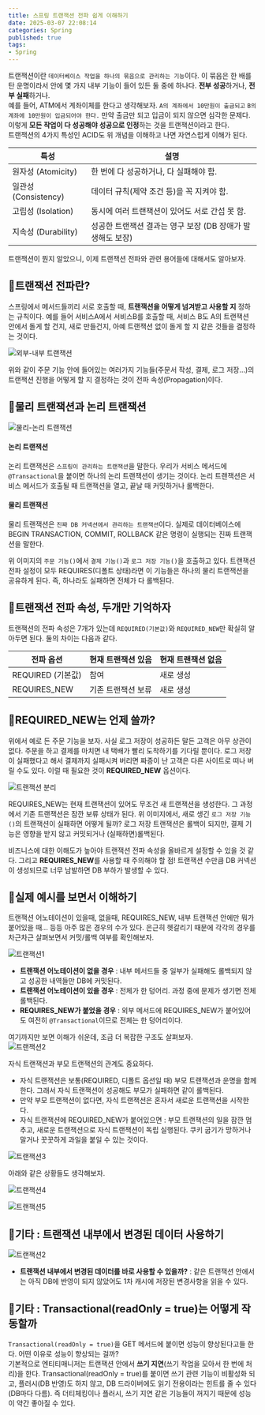 ```yaml
---
title: 스프링 트랜잭션 전파 쉽게 이해하기                
date: 2025-03-07 22:08:14
categories: Spring           
published: true 
tags:
- Spring           
---  
```


트랜잭션이란 `데이터베이스 작업을 하나의 묶음으로 관리하는 기능`이다. 이 묶음은 한 배를 탄 운명이라서 안에 몇 가지 내부 기능이 들어 있든 둘 중에 하나다. **전부 성공**하거나, **전부 실패**하거나.  
예를 들어, ATM에서 계좌이체를 한다고 생각해보자. `A의 계좌에서 10만원이 출금되고` `B의 계좌에 10만원이 입금되어야 한다.` 만약 출금만 되고 입금이 되지 않으면 심각한 문제다. 이렇게 **모든 작업이 다 성공해야 성공으로 인정**하는 것을 트랜잭션이라고 한다.  
트랜잭션의 4가지 특성인 ACID도 위 개념을 이해하고 나면 자연스럽게 이해가 된다.  

| 특성| 설명 |
| --- | --- |
| 원자성 (Atomicity) | 한 번에 다 성공하거나, 다 실패해야 함. | 
| 일관성 (Consistency) | 데이터 규칙(제약 조건 등)을 꼭 지켜야 함. | 
| 고립성 (Isolation) | 동시에 여러 트랜잭션이 있어도 서로 간섭 못 함. | 
| 지속성 (Durability) | 성공한 트랜잭션 결과는 영구 보장 (DB 장애가 발생해도 보장) | 

트랜잭션이 뭔지 알았으니, 이제 트랜잭션 전파와 관련 용어들에 대해서도 알아보자.  

## 📌트랜잭션 전파란?  
스프링에서 메서드들끼리 서로 호출할 때, **트랜잭션을 어떻게 넘겨받고 사용할 지** 정하는 규칙이다. 예를 들어 서비스A에서 서비스B를 호출할 때, 서비스 B도 A의 트랜잭션 안에서 돌게 할 건지, 새로 만들건지, 아예 트랜잭션 없이 돌게 할 지 같은 것들을 결정하는 것이다. 

![외부-내부 트랜잭션](https://i.imgur.com/yMx95pm.png) 

위와 같이 주문 기능 안에 들어있는 여러가지 기능들(주문서 작성, 결제, 로그 저장...)의 트랜잭션 진행을 어떻게 할 지 결정하는 것이 전파 속성(Propagation)이다.  

## 📌물리 트랜잭션과 논리 트랜잭션  
![물리-논리 트랜잭션](https://i.imgur.com/rZVIPT7.png)  
#### 논리 트랜잭션 
논리 트랜잭션은 `스프링이 관리하는 트랜잭션`을 말한다. 우리가 서비스 메서드에 `@Transactional`을 붙이면 하나의 논리 트랜잭션이 생기는 것이다. 논리 트랜잭션은 서비스 메서드가 호출될 때 트랜잭션을 열고, 끝날 때 커밋하거나 롤백한다.  

#### 물리 트랜잭션  
물리 트랜잭션은 `진짜 DB 커넥션에서 관리하는 트랜잭션`이다. 실제로 데이터베이스에 BEGIN TRANSACTION, COMMIT, ROLLBACK 같은 명령이 실행되는 진짜 트랜잭션을 말한다. 

위 이미지의 `주문 기능()`에서 `결제 기능()`과 `로그 저장 기능()`을 호출하고 있다. 트랜잭션 전파 설정이 모두 REQUIRES(디폴트 상태)라면 이 기능들은 하나의 물리 트랜잭션을 공유하게 된다. 즉, 하나라도 실패하면 전체가 다 롤백된다.  

## 📌트랜잭션 전파 속성, 두개만 기억하자   
트랜잭션의 전파 속성은 7개가 있는데 `REQUIRED(기본값)`와 `REQUIRED_NEW`만 확실히 알아두면 된다. 둘의 차이는 다음과 같다.   

| 전파 옵션| 현재 트랜잭션 있음| 현재 트랜잭션 없음 |
| --- | --- | --- |
| REQUIRED (기본값) | 참여 | 새로 생성 |
| REQUIRES_NEW | 기존 트랜잭션 보류 | 새로 생성 |

## 📌REQUIRED_NEW는 언제 쓸까?  
위에서 예로 든 주문 기능을 보자. 사실 로그 저장이 성공하든 말든 고객은 아무 상관이 없다. 주문을 하고 결제를 마치면 내 택배가 빨리 도착하기를 기다릴 뿐이다. 로그 저장이 실패했다고 해서 결제까지 실패시켜 버리면 짜증이 난 고객은 다른 사이트로 떠나 버릴 수도 있다. 이럴 때 필요한 것이 **REQUIRED_NEW** 옵션이다. 

![트랜잭션 분리](https://i.imgur.com/nrIhIjO.png) 

REQUIRES_NEW는 현재 트랜잭션이 있어도 무조건 새 트랜잭션을 생성한다. 그 과정에서 기존 트랜잭션은 잠깐 보류 상태가 된다. 위 이미지에서, 새로 생긴 `로그 저장 기능()`의 트랜잭션이 실패하면 어떻게 될까? 로그 저장 트랜잭션은 롤백이 되지만, 결제 기능은 영향을 받지 않고 커밋되거나 (실패하면)롤백된다.  

비즈니스에 대한 이해도가 높아야 트랜잭션 전파 속성을 올바르게 설정할 수 있을 것 같다. 그리고 **REQUIRES_NEW**를 사용할 때 주의해야 할 점! 트랜잭션 수만큼 DB 커넥션이 생성되므로 너무 남발하면 DB 부하가 발생할 수 있다. 

## 📌실제 예시를 보면서 이해하기  
트랜잭션 어노테이션이 있을때, 없을때, REQUIRES_NEW, 내부 트랜잭션 안에만 뭐가 붙어있을 때... 등등 아주 많은 경우의 수가 있다. 은근히 헷갈리기 때문에 각각의 경우를 차근차근 살펴보면서 커밋/롤백 여부를 확인해보자.  

![트랜잭션1](https://i.imgur.com/xHSi76f.png) 
- **트랜잭션 어노테이션이 없을 경우** : 내부 메서드들 중 일부가 실패해도 롤백되지 않고 성공한 내역들만 DB에 커밋된다.  
- **트랜잭션 어노테이션이 있을 경우** : 전체가 한 덩어리. 과정 중에 문제가 생기면 전체 롤백된다.  
- **REQUIRES_NEW가 붙었을 경우** : 외부 메서드에 REQUIRES_NEW가 붙어있어도 여전히 `@Transactional`이므로 전체는 한 덩어리이다.  

여기까지만 보면 이해가 쉬운데, 조금 더 복잡한 구조도 살펴보자.  
![트랜잭션2](https://i.imgur.com/EAxu92s.png) 

자식 트랜잭션과 부모 트랜잭션의 관계도 중요하다.  
- 자식 트랜잭션은 보통(REQUIRED, 디폴트 옵션일 때) 부모 트랜잭션과 운명을 함께한다. 그래서 자식 트랜잭션이 성공해도 부모가 실패하면 같이 롤백된다. 
- 만약 부모 트랜잭션이 없다면, 자식 트랜잭션은 혼자서 새로운 트랜잭션을 시작한다.  
- 자식 트랜잭션에 REQUIRED_NEW가 붙어있으면 : 부모 트랜잭션의 일을 잠깐 멈추고, 새로운 트랜잭션으로 자식 트랜잭션이 독립 실행된다. 쿠키 굽기가 망하거나 말거나 꿋꿋하게 과일을 붙일 수 있는 것이다.  

![트랜잭션3](https://i.imgur.com/sbJGPfr.png)

아래와 같은 상황들도 생각해보자.   

![트랜잭션4](https://i.imgur.com/a8UshRf.png) 

![트랜잭션5](https://i.imgur.com/USudMzx.png)



## 📌기타 : 트랜잭션 내부에서 변경된 데이터 사용하기 

![트랜잭션2](https://i.imgur.com/0DToQpw.png) 
- **트랜잭션 내부에서 변경된 데이터를 바로 사용할 수 있을까?** : 같은 트랜잭션 안에서는 아직 DB에 반영이 되지 않았어도 1차 캐시에 저장된 변경사항을 읽을 수 있다.  

## 📌기타 : Transactional(readOnly = true)는 어떻게 작동할까  

`Transactional(readOnly = true)`을 GET 메서드에 붙이면 성능이 향상된다고들 한다. 어떤 이유로 성능이 향상되는 걸까?  
기본적으로 엔티티매니저는 트랜잭션 안에서 **쓰기 지연**(쓰기 작업을 모아서 한 번에 처리)을 한다. Transactional(readOnly = true)를 붙이면 쓰기 관련 기능이 비활성화 되고, 플러시(DB 반영)도 하지 않고, DB 드라이버에도 읽기 전용이라는 힌트를 줄 수 있다(DB마다 다름). 즉 더티체킹이나 플러시, 쓰기 지연 같은 기능들이 꺼지기 때문에 성능이 약간 좋아질 수 있다.  